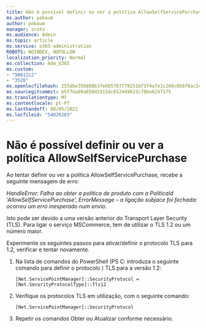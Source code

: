 ```yaml
---
title: Não é possível definir ou ver a política AllowSelfServicePurchase
ms.author: pebaum
author: pebaum
manager: scotv
ms.audience: Admin
ms.topic: article
ms.service: o365-administration
ROBOTS: NOINDEX, NOFOLLOW
localization_priority: Normal
ms.collection: Adm_O365
ms.custom:
- "9001212"
- "3526"
ms.openlocfilehash: 255dbe35b808b3fe6b5707779251bf3f4a7e1c269c8b6f0ac2cb43ca03c469e9
ms.sourcegitcommit: b5f7da89a650d2915dc652449623c78be6247175
ms.translationtype: MT
ms.contentlocale: pt-PT
ms.lasthandoff: 08/05/2021
ms.locfileid: "54020203"
---
```

# <a name="unable-to-set-or-view-the-allowselfservicepurchase-policy"></a>Não é possível definir ou ver a política AllowSelfServicePurchase

Ao tentar definir ou ver a política AllowSelfServicePurchase, recebe a seguinte mensagem de erro:

*HandleError: Falha ao obter a política de produto com a PolíticaId 'AllowSelfServicePurchase', ErrorMessage – a ligação subjace foi fechada: ocorreu um erro inesperado num envio.*

Isto pode ser devido a uma versão anterior do Transport Layer Security (TLS). Para ligar o serviço MSCommerce, tem de utilizar o TLS 1.2 ou um número maior.  

Experimente os seguintes passos para ativar/definir o protocolo TLS para 1.2, verificar e tentar novamente.
 1. Na lista de comandos do PowerShell (PS C: introduza o seguinte comando para definir o protocolo \) TLS para a versão 1.2:

    `[Net.ServicePointManager]::SecurityProtocol = [Net.SecurityProtocolType]::Tls12`

2. Verifique os protocolos TLS em utilização, com o seguinte comando:

    `[Net.ServicePointManager]::SecurityProtocol` 

3. Repetir os comandos Obter ou Atualizar conforme necessário.

